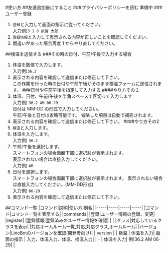 #使い方
##友達追加後にすること
###プライバシーポリシーを読む
準備中
###ユーザー登録
1. `登録`と入力して画面の指示に従ってください。  
入力例)`3 1 8 畝傍 太郎`
1. `登録情報`と入力して表示される内容が正しいことを確認してください。
1. 間違いがあった場合再度 1 からやり直してください。


##検温を送信する
###その時の日付、午前/午後で入力する場合
1. 体温を数値で入力します。  
入力例)`36.2`
1. 表示される内容を確認して送信または修正して下さい。  
この作業を行った時の日付や午前午後がそのまま検温フォームに送信されます。
###日付や午前午後を指定して入力する
####やり方その１
1. 体温、日付、午前/午後を半角スペースで区切って入力します  
  入力例) `36.2 AM 06-29`  
   日付は MM-DD の形式で入力してください。  
   午前/午後と日付は省略可能です。
   省略した項目は自動で補完されます。
1. 表示される内容を確認して送信または修正して下さい。
####やり方その2
1. `検温`と入力します。
1. 体温を入力します。  
入力例) `36.2`
1. 午前/午後を選択します。  
   スマートフォンの場合画面下部に選択肢が表示されます。  
   表示されない場合は直接入力してください。  
   入力例) `AM`
1. 日付を選択します。  
   スマートフォンの場合画面下部に選択肢が表示されます。
   表示されない場合は直接入力してください。(MM-DD形式)  
   入力例) `06-29`
1. 表示される内容を確認して送信または修正して下さい。

   

##コマンド一覧
|コマンド|説明|使い方|別名|
|-----|-----|-----|-----|
|コマンド|コマンド一覧を表示する| |commands|
|登録|ユーザー情報の登録、変更| |register|
|登録情報|登録済みのユーザー情報を確認| | |
|クラス|対応しているクラスを表示| |対応ホームルーム一覧,対応,対応クラス,ホームルーム|
|バージョン|LineBotのバージョンを確認(開発者向け)| | version |
| 検温 | 体温を入力| 画面の指示 | 入力、体温入力、体温、検温入力|
| - | 体温を入力| 例)36.2 AM 06-29| |

